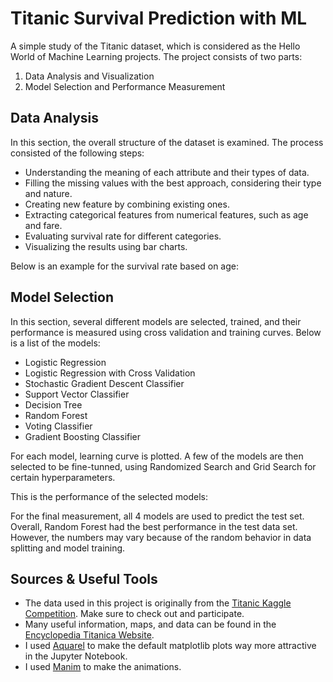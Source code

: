 


# Titanic Survival Prediction with ML
A simple study of the Titanic dataset, which is considered as the Hello World of Machine Learning projects.
The project consists of two parts:

 1. Data Analysis and Visualization
 2. Model Selection and Performance Measurement

## Data Analysis
In this section, the overall structure of the dataset is examined. The process consisted of the following steps:

 - Understanding the meaning of each attribute and their types of data.
 - Filling the missing values with the best approach, considering their type and nature.
 - Creating new feature by combining existing ones.
 - Extracting categorical features from numerical features, such as age and fare.
 - Evaluating survival rate for different categories.
 - Visualizing the results using bar charts.

Below is an example for the survival rate based on age:

## Model Selection
In this section, several different models are selected, trained, and their performance is measured using cross validation and training curves.
Below is a list of the models:

 - Logistic Regression
 - Logistic Regression with Cross Validation
 - Stochastic Gradient Descent Classifier
 - Support Vector Classifier
 - Decision Tree
 - Random Forest
 - Voting Classifier
 - Gradient Boosting Classifier

For each model, learning curve is plotted. A few of the models are then selected to be fine-tunned, using Randomized Search and Grid Search for certain hyperparameters.

This is the performance of the selected models:

For the final measurement, all 4 models are used to predict the test set. Overall, Random Forest had the best performance in the test data set. However, the numbers may vary because of the random behavior in data splitting and model training.
## Sources & Useful Tools

 - The data used in this project is originally from the [Titanic Kaggle Competition](https://www.kaggle.com/c/titanic/data). Make sure to check out and participate.
 - Many useful information, maps, and data can be found in the [Encyclopedia Titanica Website](https://www.encyclopedia-titanica.org/titanic-deckplans/d-deck.html).
 - I used [Aquarel](https://github.com/lgienapp/aquarel) to make the default matplotlib plots way more attractive in the Jupyter Notebook.
 - I used [Manim](https://www.manim.community/) to make the animations.